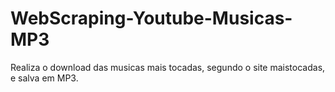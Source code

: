 # WebScraping-Youtube-Musicas-MP3
Realiza o download das musicas mais tocadas, segundo o site maistocadas, e salva em MP3.
